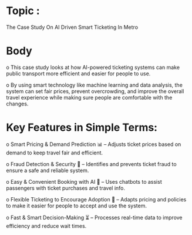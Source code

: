 # Topic :
The Case Study On AI Driven Smart Ticketing In Metro
# Body
  
o This case study looks at how AI-powered ticketing systems can make public transport more efficient and easier for people to use.   

o By using smart technology like machine learning and data analysis, the system can set fair prices, prevent overcrowding, and improve the overall travel experience while making sure people are comfortable with the changes.  

# Key Features in Simple Terms:  

o Smart Pricing & Demand Prediction 📊 – Adjusts ticket prices based on demand to keep travel fair and efficient.  

o Fraud Detection & Security 🔐 – Identifies and prevents ticket fraud to ensure a safe and reliable system.  

o Easy & Convenient Booking with AI 🤖 – Uses chatbots to assist passengers with ticket purchases and travel info.  

o Flexible Ticketing to Encourage Adoption  🎫 – Adapts pricing and policies to make it easier for people to accept and use the system.  

o Fast & Smart Decision-Making ⏳ – Processes real-time data to improve efficiency and reduce wait times.  
